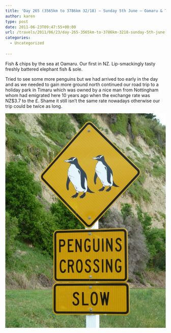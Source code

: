 ```yaml
---
title: 'Day 265 (3565km to 3786km 32/18) – Sunday 5th June – Oamaru & Timaru'
author: karen
type: post
date: 2011-06-23T09:47:55+00:00
url: /travels/2011/06/23/day-265-3565km-to-3786km-3218-sunday-5th-june-oamaru-timaru/
categories:
  - Uncategorized

---
```

Fish & chips by the sea at Oamaru. Our first in NZ. Lip-smackingly tasty freshly battered elephant fish & sole.

Tried to see some more penguins but we had arrived too early in the day and as we needed to gain more ground north continued our road trip to a holiday park in Timaru which was owned by a nice man from Nottingham whom had emigrated here 10 years ago when the exchange rate was NZ$3.7 to the £. Shame it still isn’t the same rate nowadays otherwise our trip could be twice as long.

![](/travels-wp-content/uploads/2011/06/P1070195.jpg)

 [1]: http://www.mattburns.co.uk/travels/wp-content/uploads/2011/06/P10701951.jpg